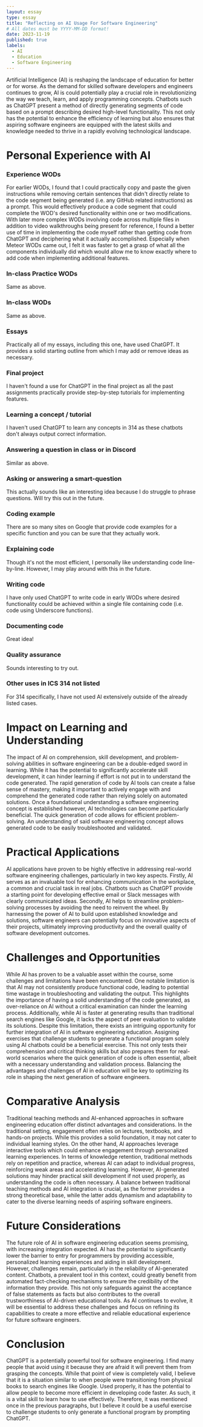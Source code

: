 ```yaml
---
layout: essay
type: essay
title: "Reflecting on AI Usage For Software Engineering"
# All dates must be YYYY-MM-DD format!
date: 2023-11-19
published: true
labels:
  - AI
  - Education
  - Software Engineering
---
```


Artificial Intelligence (AI) is reshaping the landscape of education for better or for worse. As the demand for skilled software developers and engineers continues to grow, AI is could potentially play a crucial role in revolutionizing the way we teach, learn, and apply programming concepts. Chatbots such as ChatGPT present a method of directly generating segments of code based on a prompt describing desired high-level functionality. This not only has the potential to enhance the efficiency of learning but also ensures that aspiring software engineers are equipped with the latest skills and knowledge needed to thrive in a rapidly evolving technological landscape.

# Personal Experience with AI
### Experience WODs
For earlier WODs, I found that I could practically copy and paste the given instructions while removing certain sentences that didn't directly relate to the code segment being generated (i.e. any GitHub related instructions) as a prompt. This would effectively produce a code segment that could complete the WOD's desired functionality within one or two modifications. With later more complex WODs involving code across multiple files in addition to video walkthroughs being present for reference, I found a better use of time in implementing the code myself rather than getting code from ChatGPT and deciphering what it actually accomplished. Especially when Meteor WODs came out, I felt it was faster to get a grasp of what all the components individually did which would allow me to know exactly where to add code when implementing additional features.

### In-class Practice WODs
Same as above.

### In-class WODs
Same as above.

### Essays
Practically all of my essays, including this one, have used ChatGPT. It provides a solid starting outline from which I may add or remove ideas as necessary.

### Final project
I haven't found a use for ChatGPT in the final project as all the past assignments practically provide step-by-step tutorials for implementing features.

### Learning a concept / tutorial
I haven't used ChatGPT to learn any concepts in 314 as these chatbots don't always output correct information.

### Answering a question in class or in Discord
Similar as above.

### Asking or answering a smart-question
This actually sounds like an interesting idea because I do struggle to phrase questions. Will try this out in the future.

### Coding example
There are so many sites on Google that provide code examples for a specific function and you can be sure that they actually work.

### Explaining code
Though it's not the most efficient, I personally like understanding code line-by-line. However, I may play around with this in the future.

### Writing code
I have only used ChatGPT to write code in early WODs where desired functionality could be achieved within a single file containing code (i.e. code using Underscore functions).

### Documenting code
Great idea!

### Quality assurance
Sounds interesting to try out.

### Other uses in ICS 314 not listed
For 314 specifically, I have not used AI extensively outside of the already listed cases.

# Impact on Learning and Understanding
The impact of AI on comprehension, skill development, and problem-solving abilities in software engineering can be a double-edged sword in learning. While it has the potential to significantly accelerate skill development, it can hinder learning if effort is not put in to understand the code generated. The rapid generation of code by AI tools can create a false sense of mastery, making it important to actively engage with and comprehend the generated code rather than relying solely on automated solutions. Once a foundational understanding a software engineering concept is established however, AI technologies can become particularly beneficial. The quick generation of code allows for efficient problem-solving. An understanding of said software engineering concept allows generated code to be easily troubleshooted and validated.

# Practical Applications
AI applications have proven to be highly effective in addressing real-world software engineering challenges, particularly in two key aspects. Firstly, AI serves as an invaluable tool for enhancing communication in the workplace, a common and crucial task in real jobs. Chatbots such as ChatGPT provide a starting point for developing effective email or Slack messages with clearly communicated ideas. Secondly, AI helps to streamline problem-solving processes by avoiding the need to reinvent the wheel. By harnessing the power of AI to build upon established knowledge and solutions, software engineers can potentially focus on innovative aspects of their projects, ultimately improving productivity and the overall quality of software development outcomes.

# Challenges and Opportunities
While AI has proven to be a valuable asset within the course, some challenges and limitations have been encountered. One notable limitation is that AI may not consistently produce functional code, leading to potential time wastage in troubleshooting and validating the output. This highlights the importance of having a solid understanding of the code generated, as over-reliance on AI without a critical examination can hinder the learning process. Additionally, while AI is faster at generating results than traditional search engines like Google, it lacks the aspect of peer evaluation to validate its solutions. Despite this limitation, there exists an intriguing opportunity for further integration of AI in software engineering education. Assigning exercises that challenge students to generate a functional program solely using AI chatbots could be a beneficial exercise. This not only tests their comprehension and critical thinking skills but also prepares them for real-world scenarios where the quick generation of code is often essential, albeit with a necessary understanding and validation process. Balancing the advantages and challenges of AI in education will be key to optimizing its role in shaping the next generation of software engineers.

# Comparative Analysis
Traditional teaching methods and AI-enhanced approaches in software engineering education offer distinct advantages and considerations. In the traditional setting, engagement often relies on lectures, textbooks, and hands-on projects. While this provides a solid foundation, it may not cater to individual learning styles. On the other hand, AI approaches leverage interactive tools which could enhance engagement through personalized learning experiences. In terms of knowledge retention, traditional methods rely on repetition and practice, whereas AI can adapt to individual progress, reinforcing weak areas and accelerating learning. However, AI-generated solutions may hinder practical skill development if not used properly, as understanding the code is often necessary. A balance between traditional teaching methods and AI integration is crucial, as the former provides a strong theoretical base, while the latter adds dynamism and adaptability to cater to the diverse learning needs of aspiring software engineers.

# Future Considerations
The future role of AI in software engineering education seems promising, with increasing integration expected. AI has the potential to significantly lower the barrier to entry for programmers by providing accessible, personalized learning experiences and aiding in skill development. However, challenges remain, particularly in the reliability of AI-generated content. Chatbots, a prevalent tool in this context, could greatly benefit from automated fact-checking mechanisms to ensure the credibility of the information they provide. This not only safeguards against the acceptance of false statements as facts but also contributes to the overall trustworthiness of AI-driven educational tools. As AI continues to evolve, it will be essential to address these challenges and focus on refining its capabilities to create a more effective and reliable educational experience for future software engineers.

# Conclusion
ChatGPT is a potentially powerful tool for software engineering. I find many people that avoid using it because they are afraid it will prevent them from grasping the concepts. While that point of view is completely valid, I believe that it is a situation similar to when people were transitioning from physical books to search engines like Google. Used properly, it has the potential to allow people to become more efficient in developing code faster. As such, it is a vital skill to learn how to use effectively. Therefore, it was mentioned once in the previous paragraphs, but I believe it could be a useful exercise to challenge students to only generate a functional program by prompting ChatGPT.